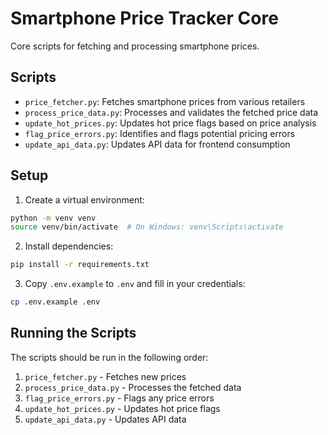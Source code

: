 # Smartphone Price Tracker Core

Core scripts for fetching and processing smartphone prices.

## Scripts

- `price_fetcher.py`: Fetches smartphone prices from various retailers
- `process_price_data.py`: Processes and validates the fetched price data
- `update_hot_prices.py`: Updates hot price flags based on price analysis
- `flag_price_errors.py`: Identifies and flags potential pricing errors
- `update_api_data.py`: Updates API data for frontend consumption

## Setup

1. Create a virtual environment:
```bash
python -m venv venv
source venv/bin/activate  # On Windows: venv\Scripts\activate
```

2. Install dependencies:
```bash
pip install -r requirements.txt
```

3. Copy `.env.example` to `.env` and fill in your credentials:
```bash
cp .env.example .env
```

## Running the Scripts

The scripts should be run in the following order:

1. `price_fetcher.py` - Fetches new prices
2. `process_price_data.py` - Processes the fetched data
3. `flag_price_errors.py` - Flags any price errors
4. `update_hot_prices.py` - Updates hot price flags
5. `update_api_data.py` - Updates API data
